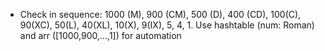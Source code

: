 - Check in sequence: 1000 (M), 900 (CM), 500 (D), 400 (CD), 100(C), 90(XC), 50(L), 40(XL), 10(X), 9(IX), 5, 4, 1. Use hashtable (num: Roman) and arr ([1000,900,...,1]) for automation